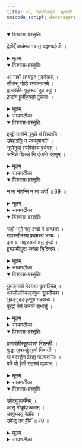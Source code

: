 ```yaml
---
title: ०८, वेहदादिपशूनां  सूक्तानि
unicode_script: devanagari
---
```


<div class="js_include" url="/vedAH_yajuH/taittirIyam/brAhmaNam/sarva-prastutiH/2/8/8_01-08_ahamasmi_prathamajA"  newLevelForH1="5" includeTitle="false"> </div>  

<details open><summary>विश्वास-प्रस्तुतिः</summary>

दे॒वीव्ँ वाच॑मजनयन्त॒ यद्वाग्वद॑न्ती ।  
</details>

<details><summary>मूलम्</summary>

दे॒वीव्ँ वाच॑मजनयन्त॒ यद्वाग्वद॑न्ती ।  
</details>

<div class="js_include" url="/vedAH_yajuH/taittirIyam/brAhmaNam/sarva-prastutiH/2/8/8_09-14_devIm_vAcham/"  newLevelForH1="5" includeTitle="false"> </div>  

<div class="js_include" url="/vedAH_yajuH/taittirIyam/brAhmaNam/sarva-prastutiH/2/8/8_15-20_shraddhayA/"  newLevelForH1="5" includeTitle="false"> </div>  


<div class="js_include" url="/vedAH_yajuH/taittirIyam/brAhmaNam/sarva-prastutiH/2/8/8_21-26_brahma_jaJNAnam.md"  newLevelForH1="5" includeTitle="false"> </div>  


<details open><summary>विश्वास-प्रस्तुतिः</summary>

आ गावो॑ अग्मन्नु॒त भ॒द्रम॑क्रन्न् ।   
सीद॑न्तु गो॒ष्ठे र॒णय॑न्त्व॒स्मे ।   
प्र॒जाव॑तीᳶ पुरु॒रूपा॑ इ॒ह स्युः ।   
इन्द्रा॑य पू॒र्वीरु॒षसो॒ दुहा॑नाः ।  
</details>

<details><summary>मूलम्</summary>

आ गावो॑ अग्मन्नु॒त भ॒द्रम॑क्रन्न् ।   
सीद॑न्तु गो॒ष्ठे र॒णय॑न्त्व॒स्मे ।   
प्र॒जाव॑तीᳶ पुरु॒रूपा॑ इ॒ह स्युः ।   
इन्द्रा॑य पू॒र्वीरु॒षसो॒ दुहा॑नाः ।  
</details>

<details><summary>सायणटीका</summary>

27यदुक्तं सूत्रकारेण - 'आ गावो अग्मन्नित्युपहोमाः' इति । तत्राष्टानामृचां मध्ये प्रथमामाह । या एता गावः सन्ति ता आग्मन् इहागच्छन्तु । उत अपिच भद्रं कल्याणं अक्रन् कुर्वन्तु । अस्मदीये गोष्ठे सीदन्तु तिष्ठन्तु । अस्मे अस्मान् रणयन्तु रमयन्तु । इह अस्मद्गृहे प्रजावतीः बहुवत्सोपेताः पुरुरूपाः श्वेतकृष्णादिरूपेण बहुरूपाः स्युः भवेयुः । उषसः उषःकालात् पूर्वीः पूर्वासु रात्रिष्विन्द्राय इन्द्रार्थं सान्नाय्यमाशिरं च दुहानास्तिष्ठन्तु ॥
</details>

<details open><summary>विश्वास-प्रस्तुतिः</summary>

इन्द्रो॒ यज्व॑ने पृण॒ते च॑ शिख्षति ।   
उपेद्द॑दाति॒ न स्वम्मु॑षायति ।   
भूयो॑भूयो र॒यमिद॑स्य व॒र्धयन्न्॑ ।   
अभि॑न्ने खि॒ल्ले नि द॑धाति देव॒युम् ।   
</details>

<details><summary>मूलम्</summary>

इन्द्रो॒ यज्व॑ने पृण॒ते च॑ शिख्षति ।   
उपेद्द॑दाति॒ न स्वम्मु॑षायति ।   
भूयो॑भूयो र॒यमिद॑स्य व॒र्धयन्न्॑ ।   
अभि॑न्ने खि॒ल्ले नि द॑धाति देव॒युम् ।   
</details>

<details><summary>सायणटीका</summary>

28अथ द्वितीयामाह - योऽयं यज्वा यागानुष्ठायी, यश्च पृणन् यागकाले हविः पूरयन्वर्तते, अथवा गां ददाति तयोरुभयोरर्थे इन्द्रः शिक्षति फलं ददाति । उपेत् पुनरपि ददाति । स्वं आत्मानं न मुषायति न मुष्णाति । यजमानं प्रति भूयो भूयो ददानोऽपि कदाचिदपि न तिरोभवतीत्यर्थः । अस्य यजमानस्य भूयो भूयः पौनःपुन्येन रयिमित् धनमेव वर्धयन् देवयुं देवानात्मन इच्छन्तं यजमानं अभिन्ने स्वनिवासस्थाने भेदरहिते खिल्ले खिलीभूते यागरहितैरगम्ये निदधाति स्थापयति । स्यकीयलोक एव तं गमयतीत्यर्थः ॥
</details>

<details open><summary>विश्वास-प्रस्तुतिः</summary>

न ता न॑शन्ति॒ न ता अर्वा᳚ ॥ 69 ॥  
</details>

<details><summary>मूलम्</summary>

न ता न॑शन्ति॒ न ता अर्वा᳚ ॥ 69 ॥  
</details>

<details><summary>सायणटीका</summary>

29अथ तृतीयाचतुर्थ्योः प्रतीके दर्शयति - 'न ता नशन्ति न दभाति तस्करः' इति तृतीया ।   

-  मन्त्रः  न ता न॑शन्ति॒ न द॑भाति॒ तस्क॑रः ।   
नैना॑ अमि॒त्रो व्यथि॒राद॑धर्षति ।   
दे॒वाꣳश्च॒ याभि॒र्यज॑ते॒ ददा॑ति च ।  
ज्योगित्ताभि॑स्सचते॒ गोप॑तिस्स॒ह ।  

  -  टीका  25अथ पञ्चविंशीमाह - याभिर्गोभिर्देवानुद्दिश्य यजते च यागमपि करोति, ददाति च गवां दानमपि करोति, ताः गावो न नशन्ति नैव नाशं प्राप्नुवन्ति । तस्करश्चोरोऽपि ता गा न दभाति न हिनस्ति । व्यथिर्व्यथाहेतुः अमित्रः शत्रुरप्येना गा नादधर्षति नैव धृष्टो भवति ताडयितुं प्रगल्भो न भवति । ताभिर्गोभिस्सह गोपतिर्गवां स्वामी ज्योगित् चिरमेव सचते स्वर्गे समवेतो भवति ॥


'न ता अर्वा रेणुककाटोः' इति चतुर्थी । एतच्चोभयम् 'उत नः प्रिया' इत्यत्र व्याख्यातम् ॥

-  मन्त्रः न ता अर्वा॑ रे॒णुक॑काटो अश्ञुते ।   
न सꣵ॑स्कृत॒त्रमुप॑यन्ति॒ ता अ॒भि ।   
उ॒रु॒गा॒यमभ॑य॒न्तस्य॒ ता अनु॑ ।  
गावो॒ मर्त्य॑स्य॒ वि च॑रन्ति॒ यज्व॑नः ॥59 ॥  

  - टीका  26अत षड्विंशीमाह - रेणुककाटः रेणोर्भूधूलेः ककाट उत्थापकः तीव्रगतियुक्त इत्यर्थः । अर्वा तादृशोऽश्वः ताः गा नाश्नुते न व्याप्नोति, अश्वादपि शीघ्रगतथ इत्यर्थः । अत एव ता अभि एतादृशीर्गा अभिलक्ष्य संस्कृतत्रं संस्कारेण युक्तं रक्षार्थं दण्डं नोपयन्ति गोपाला हस्ते दण्डं न स्वीकुर्वन्ति । शक्त्याधिक्येनाश्वादपि शीघ्रं गच्छन्तीनां गवां ताडनार्थो दण्डो नापेक्षितः । यज्वनो यागाशीलस्य तस्य मर्त्यस्य मनुष्यस्य ता गाव उरुगायं विस्तीर्णगतियोग्यं भयरहितं स्थानं प्राप्य विचरन्ति विस्रम्भेण चरन्ति । एतच्च मन्त्रद्वयं 'ब्रह्मण ऋषभम्' इति विहितस्य पशोरुपहोमार्थे गोसूक्तेऽन्तर्भूतम् । अत एव तत्र प्रतीकद्वयमाम्नातम् - 'न ता नशन्ति, न ता अर्वा' इति ॥
</details>

<details open><summary>विश्वास-प्रस्तुतिः</summary>

गावो॒ भगो॒ गाव॒ इन्द्रो॑ मे अच्छात् ।   
गाव॒स्सोम॑स्य प्रथ॒मस्य॑ भ॒ख्षः ।   
इ॒मा या गाव॒स्सज॑नास॒ इन्द्रः॑ ।   
इ॒च्छामीद्धृ॒दा मन॑सा चि॒दिन्द्र᳚म् ।   
</details>

<details><summary>मूलम्</summary>

गावो॒ भगो॒ गाव॒ इन्द्रो॑ मे अच्छात् ।   
गाव॒स्सोम॑स्य प्रथ॒मस्य॑ भ॒ख्षः ।   
इ॒मा या गाव॒स्सज॑नास॒ इन्द्रः॑ ।   
इ॒च्छामीद्धृ॒दा मन॑सा चि॒दिन्द्र᳚म् ।   
</details>

<details><summary>सायणटीका</summary>

30अथ पञ्चमीमाह - या गावस्ता भगः सौभाग्यम् । सतीषु हि गोषु क्षीरादिसंपत्तिलक्षणसौभाग्यं भवति । अच्छात् अच्छा निर्मला गाव एव मे मम इन्द्रः स्वामी, यथा स्वामी पालयति तथा निर्मला गावो मां पालयन्तीत्यर्थः । तथा गाव एव प्रथमस्य मुख्यस्य सोमस्याभिषुतस्य भक्षो भजनीयः । सोमो हि दव्यादिश्रपणार्थं गोभजनं करोति । या इमा गावः सन्ति, हे जनास मनुष्याः ता गाव एव स इन्द्रः । इन्द्रो हि गाः पालयति । तस्मादभेदोपचारः । हृदा हृत्कमलनिष्ठेन मनसा चिन्मनसैव गोरक्षार्थमिन्द्रमिच्छामि ॥
</details>

<details open><summary>विश्वास-प्रस्तुतिः</summary>

यू॒यङ्गा॑वो मेदयथा कृ॒शञ्चि॑त् ।   
अ॒श्ली॒लञ्चि॑त्कृणुथा सु॒प्रती॑कम् ।   
भ॒द्रङ्गृ॒हङ्कृ॑णुथ भद्रवाचः ।  
बृ॒हद्वो॒ वय॑ उच्यते स॒भासु॑ ।  
</details>

<details><summary>मूलम्</summary>

यू॒यङ्गा॑वो मेदयथा कृ॒शञ्चि॑त् ।   
अ॒श्ली॒लञ्चि॑त्कृणुथा सु॒प्रती॑कम् ।   
भ॒द्रङ्गृ॒हङ्कृ॑णुथ भद्रवाचः ।  
बृ॒हद्वो॒ वय॑ उच्यते स॒भासु॑ ।  
</details>

<details><summary>सायणटीका</summary>

31अथ षष्ठीमाह - हे गावः यूयं कृशं चित् कृशमपि पुरुषं वत्सं वा मेदयथा मेदस्विनं पुष्टं कुरुत । अश्लीलं चित् अश्लीलं कुरूपमपि पुरुषं सुप्रतीकं कृणुथ घृतादिना पोषयित्वा शोभनावयवं कुरुत । भद्रवाचः कल्याणवाचो गावो गृहं भद्रं कुणुथ हम्भारवयुक्ताभिर्गोभिर्वत्सैश्च संपूर्णं गृहं रमणीयं भासते । हे गावः वः युष्मदीयं वयः अन्नं क्षीरघृतादिकं सभासु यज्ञशालासु बृहदुच्यते महत्त्वेन प्रस्तूयते ॥
</details>

<details open><summary>विश्वास-प्रस्तुतिः</summary>

प्र॒जाव॑तीस्सू॒यव॑सꣳ रि॒शन्तीः᳚ ।   
शु॒द्धा अ॒पस्सु॑प्रपा॒णे पिब॑न्तीः ।   
मा व॑स्स्ते॒न ई॑शत॒ माऽघशꣳ॑सः ।   
परि॑ वो हे॒ती रु॒द्रस्य॑ वृञ्ज्यात् ।   
</details>

<details><summary>मूलम्</summary>

प्र॒जाव॑तीस्सू॒यव॑सꣳ रि॒शन्तीः᳚ ।   
शु॒द्धा अ॒पस्सु॑प्रपा॒णे पिब॑न्तीः ।   
मा व॑स्स्ते॒न ई॑शत॒ माऽघशꣳ॑सः ।   
परि॑ वो हे॒ती रु॒द्रस्य॑ वृञ्ज्यात् ।   
</details>

<details><summary>सायणटीका</summary>

32अथ सप्तमीमाह - एता गावः प्रजावतीः वत्सोपेताः सूयवसं शोभनं तृणादिकं रिशन्तीः भक्षयन्त्य इत्यर्थः । सुप्रपाणे सुष्ठु प्रकर्षेण पातुं शक्ये तटाकादौ शुद्धा अपः पिबन्तीः विमलं जलं पिबन्त्यो वर्तन्तामिति शेषः । हे गावः स्तेनः चोरो वो मेशत युष्मानपहर्तुमीश्वरो मा भूत् । अघशꣳसः अघं पापं शंसति मारय ताडयेत्यादिभिर्भर्त्सनं करोतीत्यघशंसः सोऽपि वो मेशत । तथा रुद्रस्य क्रूरस्य देवस्य हेतिरायुधं वः परिवृञ्ज्यात् युष्माकं परितो वर्जनं करोतु ॥
</details>

<details open><summary>विश्वास-प्रस्तुतिः</summary>

उपे॒दमु॑प॒पर्च॑नम् ।  
आ॒सु गोषूप॑पृच्यताम् ।   
उप॑र्ष॒भस्य॒ रेत॑सि ।   
उपे᳚न्द्र॒ तव॑ वी॒र्ये᳚ ॥ 70 ॥   
</details>

<details><summary>मूलम्</summary>

उपे॒दमु॑प॒पर्च॑नम् ।  
आ॒सु गोषूप॑पृच्यताम् ।   
उप॑र्ष॒भस्य॒ रेत॑सि ।   
उपे᳚न्द्र॒ तव॑ वी॒र्ये᳚ ॥ 70 ॥   
</details>

<details><summary>सायणटीका</summary>

33अथाष्टमीमाह - इदं च वक्ष्यमाणं सर्वं उपपृच्यतां समीपे युज्यताम् । किं किमिति तदुच्यते - उपपर्चनं समीपे संपर्कयोग्यतृणादिकं आसु गोषूपपृच्यतां समीपे युज्यताम् । ऋषभस्य रेतसि उपपृच्यतां गर्भ इति शेषः । हे इन्द्र तव वीर्ये त्वदीये रक्षणसामर्थ्ये उपपृच्यतां गाव इति शेषः ।  

अत्र विनियोगसंग्रहः-   
अहमष्टावन्यशाखाकथितान्नार्थवेहति ।   
देवीं वाचे वेहति स्याच्छ्रद्धे श्रद्धार्थवेहति ॥   
ब्रह्म ब्रह्मार्थ ऋषभ आ गाव उपहोमकाः ॥ १ ॥


इति श्रीमत्सायणाचार्यविरचिते माधवीये वेदार्थप्रकाशे कृष्णयजुर्वेदीयतैत्तिरीयब्राह्मणभाष्ये द्वितीयाष्टके अष्टमप्रपाठके अष्टमोऽनुवाकः ॥  

</details>

